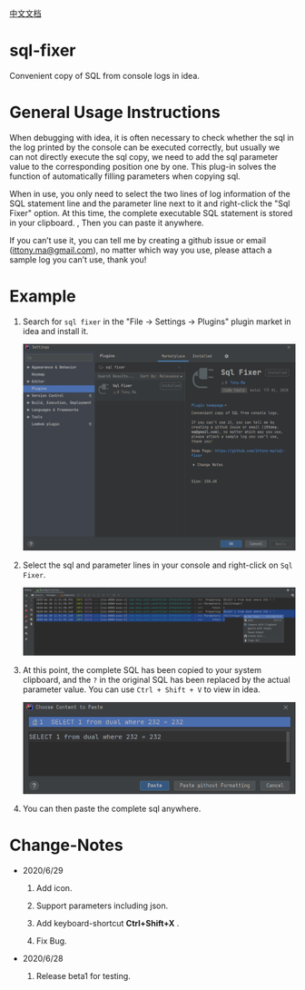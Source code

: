 [中文文档](./README_CN.md)

# sql-fixer

Convenient copy of SQL from console logs in idea.

# General Usage Instructions
When debugging with idea, it is often necessary to check whether the sql in the log printed by the console can be executed correctly, but usually we can not directly execute the sql copy, we need to add the sql parameter value to the corresponding position one by one. This plug-in solves the function of automatically filling parameters when copying sql.

When in use, you only need to select the two lines of log information of the SQL statement line and the parameter line next to it and right-click the "Sql Fixer" option. At this time, the complete executable SQL statement is stored in your clipboard. , Then you can paste it anywhere.

If you can’t use it, you can tell me by creating a github issue or email (ittony.ma@gmail.com), no matter which way you use, please attach a sample log you can’t use, thank you!

# Example

1. Search for `sql fixer` in the "File -> Settings -> Plugins" plugin market in idea and install it.

   ![install](./images/install.png)

2. Select the sql and parameter lines in your console and right-click on `Sql Fixer`.

   ![sql fixer location](./images/sql_fixer_location.png)

3. At this point, the complete SQL has been copied to your system clipboard, and the ` ? ` in the original SQL has been replaced by the actual parameter value. You can use `Ctrl + Shift + V` to view in idea.

   ![clipboard](./images/clipboard.png)

4. You can then paste the complete sql anywhere.



# Change-Notes

- 2020/6/29

  1. Add icon.

  2. Support parameters including json.
  3. Add keyboard-shortcut **Ctrl+Shift+X** .
  4. Fix Bug.

- 2020/6/28

  1. Release beta1 for testing.
